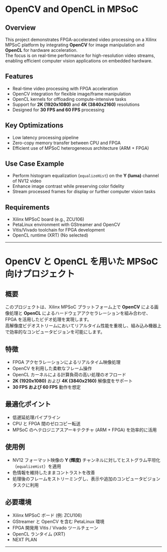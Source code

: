 # OpenCV and OpenCL in MPSoC

## Overview
This project demonstrates FPGA-accelerated video processing on a Xilinx MPSoC platform by integrating **OpenCV** for image manipulation and **OpenCL** for hardware acceleration.  
The focus is on real-time performance for high-resolution video streams, enabling efficient computer vision applications on embedded hardware.

## Features
- Real-time video processing with FPGA acceleration  
- OpenCV integration for flexible image/frame manipulation  
- OpenCL kernels for offloading compute-intensive tasks  
- Support for **2K (1920x1080)** and **4K (3840x2160)** resolutions  
- Designed for **30 FPS and 60 FPS** processing  

## Key Optimizations
- Low latency processing pipeline  
- Zero-copy memory transfer between CPU and FPGA  
- Efficient use of MPSoC heterogeneous architecture (ARM + FPGA)  

## Use Case Example
- Perform histogram equalization (`equalizeHist`) on the **Y (luma)** channel of NV12 video  
- Enhance image contrast while preserving color fidelity  
- Stream processed frames for display or further computer vision tasks  

## Requirements
- Xilinx MPSoC board (e.g., ZCU106)  
- PetaLinux environment with GStreamer and OpenCV  
- Vitis/Vivado toolchain for FPGA development  
- OpenCL runtime (XRT)  (No selected)

---

# OpenCV と OpenCL を用いた MPSoC 向けプロジェクト

## 概要
このプロジェクトは、Xilinx MPSoC プラットフォーム上で **OpenCV** による画像処理と **OpenCL** によるハードウェアアクセラレーションを組み合わせ、FPGA を活用したビデオ処理を実現します。  
高解像度ビデオストリームにおいてリアルタイム性能を重視し、組み込み機器上で効率的なコンピュータビジョンを可能にします。

## 特徴
- FPGA アクセラレーションによるリアルタイム映像処理  
- OpenCV を利用した柔軟なフレーム操作  
- OpenCL カーネルによる計算負荷の高い処理のオフロード  
- **2K (1920x1080)** および **4K (3840x2160)** 解像度をサポート  
- **30 FPS および 60 FPS** 動作を想定  

## 最適化ポイント
- 低遅延処理パイプライン  
- CPU と FPGA 間のゼロコピー転送  
- MPSoC のヘテロジニアスアーキテクチャ (ARM + FPGA) を効率的に活用  

## 使用例
- NV12 フォーマット映像の **Y (輝度)** チャンネルに対してヒストグラム平坦化（`equalizeHist`）を適用  
- 色情報を維持したままコントラストを改善  
- 処理後のフレームをストリーミングし、表示や追加のコンピュータビジョンタスクに利用  

## 必要環境
- Xilinx MPSoC ボード (例: ZCU106)  
- GStreamer と OpenCV を含む PetaLinux 環境  
- FPGA 開発用 Vitis / Vivado ツールチェーン  
- OpenCL ランタイム (XRT)  
- NEXT PLAN

---
